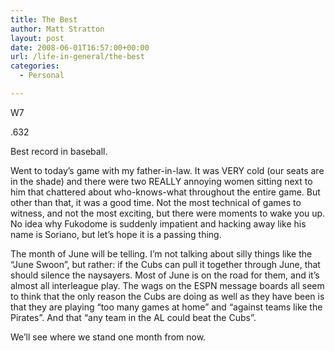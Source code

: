 ```yaml
---
title: The Best
author: Matt Stratton
layout: post
date: 2008-06-01T16:57:00+00:00
url: /life-in-general/the-best
categories:
  - Personal

---
```

W7
  
.632
  
Best record in baseball.

Went to today&#8217;s game with my father-in-law. It was VERY cold (our seats are in the shade) and there were two REALLY annoying women sitting next to him that chattered about who-knows-what throughout the entire game. But other than that, it was a good time. Not the most technical of games to witness, and not the most exciting, but there were moments to wake you up. No idea why Fukodome is suddenly impatient and hacking away like his name is Soriano, but let&#8217;s hope it is a passing thing.

The month of June will be telling. I&#8217;m not talking about silly things like the &#8220;June Swoon&#8221;, but rather: if the Cubs can pull it together through June, that should silence the naysayers. Most of June is on the road for them, and it&#8217;s almost all interleague play. The wags on the ESPN message boards all seem to think that the only reason the Cubs are doing as well as they have been is that they are playing &#8220;too many games at home&#8221; and &#8220;against teams like the Pirates&#8221;. And that &#8220;any team in the AL could beat the Cubs&#8221;.

We&#8217;ll see where we stand one month from now.